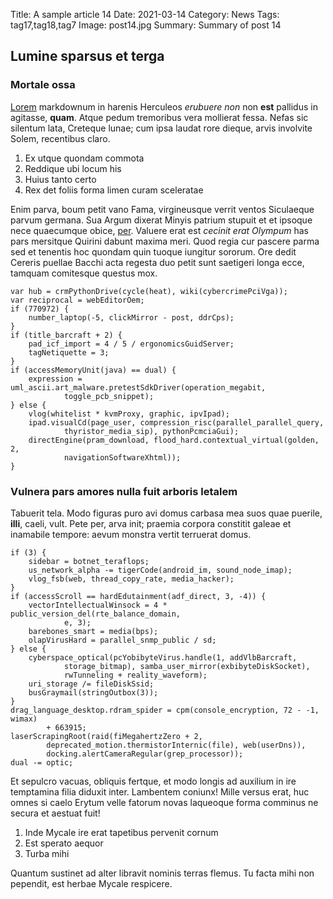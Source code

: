Title: A sample article 14
Date: 2021-03-14
Category: News
Tags: tag17,tag18,tag7
Image: post14.jpg
Summary: Summary of post 14

## Lumine sparsus et terga

### Mortale ossa

[Lorem](http://paritercuperet.io/hac) markdownum in harenis Herculeos *erubuere
non* non **est** pallidus in agitasse, **quam**. Atque pedum tremoribus vera
mollierat fessa. Nefas sic silentum lata, Creteque lunae; cum ipsa laudat rore
dieque, arvis involvite Solem, recentibus claro.

1. Ex utque quondam commota
2. Reddique ubi locum his
3. Huius tanto certo
4. Rex det foliis forma limen curam sceleratae

Enim parva, boum petit vano Fama, virgineusque verrit ventos Siculaeque parvum
germana. Sua Argum dixerat Minyis patrium stupuit et et ipsoque nece quaecumque
obice, [per](http://www.amens.org/acfolio.php). Valuere erat est *cecinit erat
Olympum* has pars mersitque Quirini dabunt maxima meri. Quod regia cur pascere
parma sed et tenentis hoc quondam quin tuoque iungitur sororum. Ore dedit
Cereris puellae Bacchi acta regesta duo petit sunt saetigeri longa ecce, tamquam
comitesque questus mox.

    var hub = crmPythonDrive(cycle(heat), wiki(cybercrimePciVga));
    var reciprocal = webEditorOem;
    if (770972) {
        number_laptop(-5, clickMirror - post, ddrCps);
    }
    if (title_barcraft + 2) {
        pad_icf_import = 4 / 5 / ergonomicsGuidServer;
        tagNetiquette = 3;
    }
    if (accessMemoryUnit(java) == dual) {
        expression = uml_ascii.art_malware.pretestSdkDriver(operation_megabit,
                toggle_pcb_snippet);
    } else {
        vlog(whitelist * kvmProxy, graphic, ipvIpad);
        ipad.visualCd(page_user, compression_risc(parallel_parallel_query,
                thyristor_media_sip), pythonPcmciaGui);
        directEngine(pram_download, flood_hard.contextual_virtual(golden, 2,
                navigationSoftwareXhtml));
    }

### Vulnera pars amores nulla fuit arboris letalem

Tabuerit tela. Modo figuras puro avi domus carbasa mea suos quae puerile,
**illi**, caeli, vult. Pete per, arva init; praemia corpora constitit galeae et
inamabile tempore: aevum monstra vertit terruerat domus.

    if (3) {
        sidebar = botnet_teraflops;
        us_network_alpha -= tigerCode(android_im, sound_node_imap);
        vlog_fsb(web, thread_copy_rate, media_hacker);
    }
    if (accessScroll == hardEdutainment(adf_direct, 3, -4)) {
        vectorIntellectualWinsock = 4 * public_version_del(rte_balance_domain,
                e, 3);
        barebones_smart = media(bps);
        olapVirusHard = parallel_snmp_public / sd;
    } else {
        cyberspace_optical(pcYobibyteVirus.handle(1, addVlbBarcraft,
                storage_bitmap), samba_user_mirror(exbibyteDiskSocket),
                rwTunneling + reality_waveform);
        uri_storage /= fileDiskSsid;
        busGraymail(stringOutbox(3));
    }
    drag_language_desktop.rdram_spider = cpm(console_encryption, 72 - -1, wimax)
            + 663915;
    laserScrapingRoot(raid(fiMegahertzZero + 2,
            deprecated_motion.thermistorInternic(file), web(userDns)),
            docking.alertCameraRegular(grep_processor));
    dual -= optic;

Et sepulcro vacuas, obliquis fertque, et modo longis ad auxilium in ire
temptamina filia diduxit inter. Lambentem coniunx! Mille versus erat, huc omnes
si caelo Erytum velle fatorum novas laqueoque forma comminus ne secura et
aestuat fuit!

1. Inde Mycale ire erat tapetibus pervenit cornum
2. Est sperato aequor
3. Turba mihi

Quantum sustinet ad alter libravit nominis terras flemus. Tu facta mihi non
pependit, est herbae Mycale respicere.
